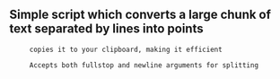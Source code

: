 ## Simple script which converts a large chunk of text separated by lines into points

         copies it to your clipboard, making it efficient   

         Accepts both fullstop and newline arguments for splitting
